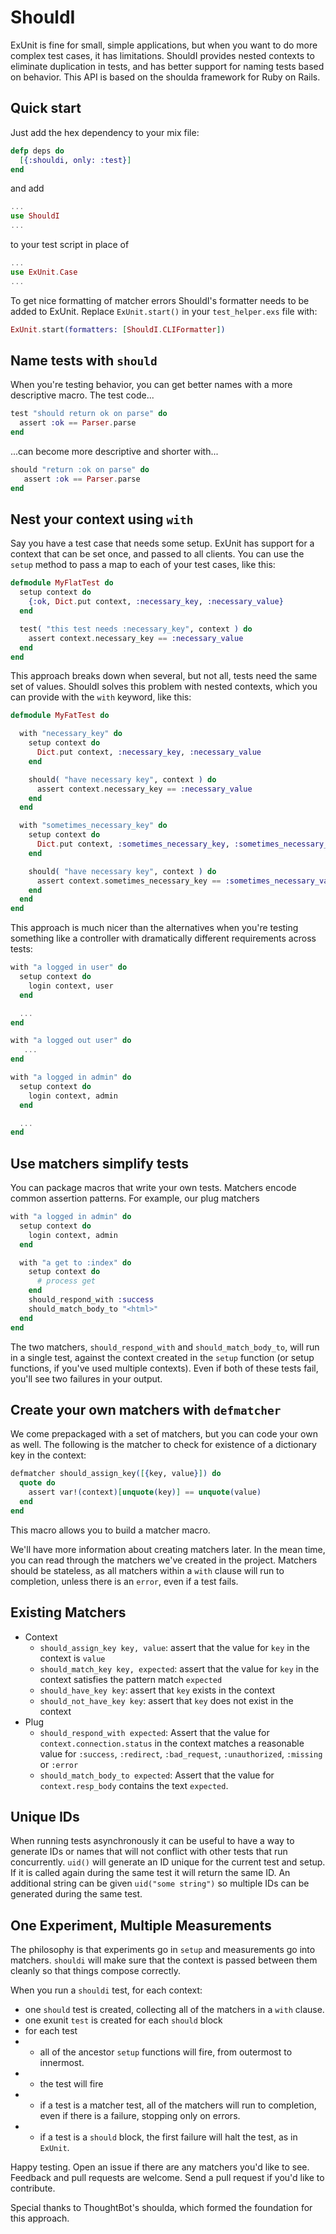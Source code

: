 ShouldI
=======

ExUnit is fine for small, simple applications, but when you want to do more complex test cases, it has limitations. ShouldI provides nested contexts to eliminate duplication in tests, and has better support for naming tests based on behavior. This API is based on the shoulda framework for Ruby on Rails.

Quick start
------------
Just add the hex dependency to your mix file:

~~~elixir
defp deps do
  [{:shouldi, only: :test}]
end
~~~

and add

~~~elixir
...
use ShouldI
...
~~~

to your test script in place of

~~~elixir
...
use ExUnit.Case
...
~~~

To get nice formatting of matcher errors ShouldI's formatter needs to be added to ExUnit. Replace `ExUnit.start()` in your `test_helper.exs` file with:

~~~elixir
ExUnit.start(formatters: [ShouldI.CLIFormatter])
~~~

Name tests with `should` 
------------
When you're testing behavior, you can get better names with a more descriptive macro. The test code...

~~~elixir
test "should return ok on parse" do
  assert :ok == Parser.parse
end
~~~

...can become more descriptive and shorter with...


~~~elixir
should "return :ok on parse" do
   assert :ok == Parser.parse
end
~~~

Nest your context using `with`
---------------

Say you have a test case that needs some setup. ExUnit has support for a context that can be set once, and passed to all clients. You can use the `setup` method to pass a map to each of your test cases, like this:

~~~elixir
defmodule MyFlatTest do
  setup context do
    {:ok, Dict.put context, :necessary_key, :necessary_value}
  end

  test( "this test needs :necessary_key", context ) do
    assert context.necessary_key == :necessary_value
  end
end
~~~

This approach breaks down when several, but not all, tests need the same set of values. ShouldI solves this problem with nested contexts, which you can provide with the `with` keyword, like this:

~~~elixir
defmodule MyFatTest do

  with "necessary_key" do
    setup context do
      Dict.put context, :necessary_key, :necessary_value
    end

    should( "have necessary key", context ) do
      assert context.necessary_key == :necessary_value
    end
  end

  with "sometimes_necessary_key" do
    setup context do
      Dict.put context, :sometimes_necessary_key, :sometimes_necessary_value
    end

    should( "have necessary key", context ) do
      assert context.sometimes_necessary_key == :sometimes_necessary_value
    end
  end
end
~~~

This approach is much nicer than the alternatives when you're testing something like a controller with dramatically different requirements across tests:

~~~elixir
with "a logged in user" do
  setup context do
    login context, user
  end

  ...
end

with "a logged out user" do
   ...
end

with "a logged in admin" do
  setup context do
    login context, admin
  end

  ...
end
~~~

Use matchers simplify tests
---------------------------

You can package macros that write your own tests. Matchers encode common assertion patterns. For example, our plug matchers

~~~elixir
with "a logged in admin" do
  setup context do
    login context, admin
  end

  with "a get to :index" do
    setup context do
      # process get
    end
    should_respond_with :success
    should_match_body_to "<html>"
  end
end
~~~

The two matchers, `should_respond_with` and `should_match_body_to`, will run in a single test, against the context created in the `setup` function (or setup functions, if you've used multiple contexts). Even if both of these tests fail, you'll see two failures in your output. 

Create your own matchers with `defmatcher`
------------------------

We come prepackaged with a set of matchers, but you can code your own as well. The following is the matcher to check for existence of a dictionary key in the context: 

~~~elixir
defmatcher should_assign_key([{key, value}]) do
  quote do
    assert var!(context)[unquote(key)] == unquote(value)
  end
end
~~~

This macro allows you to build a matcher macro. 

We'll have more information about creating matchers later. In the mean time, you can read through the matchers we've created in the project. Matchers should be stateless, as all matchers within a `with` clause will run to completion, unless there is an `error`, even if a test fails. 

Existing Matchers
-----------------

- Context
    - `should_assign_key key, value`: assert that the value for `key` in the context is `value`
    - `should_match_key key, expected`: assert that the value for `key` in the context satisfies the pattern match `expected`
    - `should_have_key key`: assert that `key` exists in the context
    - `should_not_have_key key`: assert that `key` does not exist in the context
- Plug
    - `should_respond_with expected`: Assert that the value for `context.connection.status` in the context matches a reasonable value for `:success`, `:redirect`, `:bad_request`, `:unauthorized`, `:missing` or `:error`
    - `should_match_body_to expected`: Assert that the value for `context.resp_body` contains the text `expected`.

Unique IDs
----------

When running tests asynchronously it can be useful to have a way to generate IDs or names that will not conflict with other tests that run concurrently. `uid()` will generate an ID unique for the current test and setup. If it is called again during the same test it will return the same ID. An additional string can be given `uid("some string")` so multiple IDs can be generated during the same test.

One Experiment, Multiple Measurements
-------------------------------------

The philosophy is that experiments go in `setup` and measurements go into matchers. `shouldi` will make sure that the context is passed between them cleanly so that things compose correctly. 

When you run a `shouldi` test, for each context: 

- one `should` test is created, collecting all of the matchers in a `with` clause. 
- one exunit `test` is created for each `should` block
- for each test
- - all of the ancestor `setup` functions will fire, from outermost to innermost. 
- - the test will fire
- - if a test is a matcher test, all of the matchers will run to completion, even if there is a failure, stopping only on errors. 
- - if a test is a `should` block, the first failure will halt the test, as in `ExUnit`.  

Happy testing. Open an issue if there are any matchers you'd like to see. Feedback and pull requests are welcome. Send a pull request if you'd like to contribute. 

Special thanks to ThoughtBot's shoulda, which formed the foundation for this approach.
